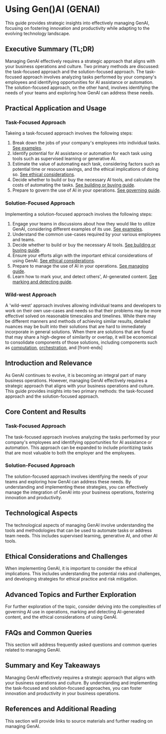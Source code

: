 # Using Gen()AI (GENAI)

This guide provides strategic insights into effectively managing GenAI, focusing on fostering innovation and productivity while adapting to the evolving technology landscape. 

## Executive Summary (TL;DR)

Managing GenAI effectively requires a strategic approach that aligns with your business operations and culture. Two primary methods are discussed: the task-focused approach and the solution-focused approach. The task-focused approach involves analyzing tasks performed by your company's employees and identifying opportunities for AI assistance or automation. The solution-focused approach, on the other hand, involves identifying the needs of your teams and exploring how GenAI can address these needs. 

## Practical Application and Usage

### Task-Focused Approach
Takeing a task-focused approach involves the following steps:

1. Break down the jobs of your company's employees into individual tasks. [See examples](examples/by_modality/index.md).
2. Identify potential for AI assistance or automation for each task using tools such as supervised learning or generative AI.
3. Estimate the value of automating each task, considering factors such as potential time or resource savings, and the ethical implications of doing so. [See ethical considerations](ethically/index.md).
4. Decide whether to build or buy the necessary AI tools, and calculate the costs of automating the tasks. [See building or buying guide](building_or_buying.md).
5. Prepare to govern the use of AI in your operations. [See governing guide](managing/governing.md).

### Solution-Focused Approach

Implementing a solution-focused approach involves the following steps:

1. Engage your teams in discussions about how they would like to utilize GenAI, considering different examples of its use. [See examples](examples/index.md).
2. Understand the common use-cases required by your various employees and teams.
3. Decide whether to build or buy the necessary AI tools. [See building or buying guide](building_or_buying.md).
4. Ensure your efforts align with the important ethical considerations of using GenAI. [See ethical considerations](ethically/index.md).
5. Prepare to manage the use of AI in your operations. [See managing guide](managing/index.md).
6. Learn how to mark your, and detect others', AI-generated content. [See marking and detecting guide](marking_and_detecting.md).

### Wild-west Approach

A 'wild-west' approach involves allowing individual teams and developers to work on their own use-cases and needs so that their problems may be more effectivel solved on reasonable timescales and timelines. While there may be different manners and methods of achieving similar results, detailed nuances may be built into their solutions that are hard to immediately incorporate in general solutions. When there are solutions that are found that may share a high-degree of similarity or overlap, it will be economical to consolidate components of those solutions, including components such as [computation](../Understanding/Deploying/computation.md), [orchestration](), and [front-ends]


## Introduction and Relevance

As GenAI continues to evolve, it is becoming an integral part of many business operations. However, managing GenAI effectively requires a strategic approach that aligns with your business operations and culture. This guide provides insights into two primary methods: the task-focused approach and the solution-focused approach. 

## Core Content and Results

### Task-Focused Approach

The task-focused approach involves analyzing the tasks performed by your company's employees and identifying opportunities for AI assistance or automation. This approach can be expanded to include prioritizing tasks that are most valuable to both the employer and the employees. 

### Solution-Focused Approach

The solution-focused approach involves identifying the needs of your teams and exploring how GenAI can address these needs. By understanding and implementing these strategies, you can effectively manage the integration of GenAI into your business operations, fostering innovation and productivity.

## Technological Aspects

The technological aspects of managing GenAI involve understanding the tools and methodologies that can be used to automate tasks or address team needs. This includes supervised learning, generative AI, and other AI tools. 

## Ethical Considerations and Challenges

When implementing GenAI, it is important to consider the ethical implications. This includes understanding the potential risks and challenges, and developing strategies for ethical practice and risk mitigation. 

## Advanced Topics and Further Exploration

For further exploration of the topic, consider delving into the complexities of governing AI use in operations, marking and detecting AI-generated content, and the ethical considerations of using GenAI.

## FAQs and Common Queries

This section will address frequently asked questions and common queries related to managing GenAI.

## Summary and Key Takeaways

Managing GenAI effectively requires a strategic approach that aligns with your business operations and culture. By understanding and implementing the task-focused and solution-focused approaches, you can foster innovation and productivity in your business operations.

## References and Additional Reading

This section will provide links to source materials and further reading on managing GenAI.
